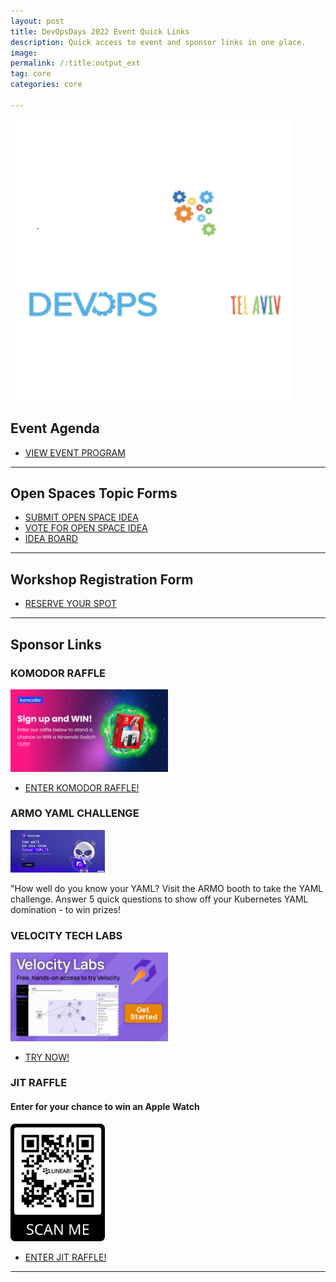 ```yaml
---
layout: post
title: DevOpsDays 2022 Event Quick Links
description: Quick access to event and sponsor links in one place.
image: 
permalink: /:title:output_ext
tag: core
categories: core

---
```



<a href="/devopsdays"><img src="/assets/images/devopstlv-SQ.png" width="450"></a>


## Event Agenda
 <ul class="actions">
            <li><a href="/devopsdays/agenda-2022.html" class="button special fit" target="_blank">VIEW EVENT PROGRAM </a></li>
</ul>

--------------------------

## Open Spaces Topic Forms

 <ul class="actions">
            <li><a href="#" class="button special fit" target="_blank">SUBMIT OPEN
                    SPACE IDEA</a></li>
            <li><a href="#" class="button special fit" target="_blank">VOTE FOR OPEN
                    SPACE IDEA</a></li>
            <li><a href="#" class="button special fit" target="_blank">IDEA BOARD</a></li>
</ul>

--------------------------

## Workshop Registration Form

<ul class="actions">
<li><a href="https://forms.gle/zo6pJKRJR7EN1QvJ8" class="button special fit" target="_blank">RESERVE YOUR SPOT </a></li>
</ul>

--------------------------

## Sponsor Links

### KOMODOR RAFFLE

<a href="https://docs.google.com/forms/d/e/1FAIpQLSddq7HJkmQzyNRMsAOAQwVQRaW3C5Jj_BhO4hiDeWOAy1_lQQ/viewform?usp=sf_link" target="_blank"><img src="/assets/images/sponsor-logos/sponsor-ads/komodor-2022.png" width="50%"></a>

<ul class="actions">
            <li><a href="https://docs.google.com/forms/d/e/1FAIpQLSddq7HJkmQzyNRMsAOAQwVQRaW3C5Jj_BhO4hiDeWOAy1_lQQ/viewform?usp=sf_link" class="button special fit" target="_blank">ENTER KOMODOR RAFFLE! </a></li>
</ul>




### ARMO YAML CHALLENGE 

<a href="#" target="_blank"><img src="/assets/images/sponsor-logos/sponsor-ads/image.png" width="30%"></a>

<p>"How well do you know your YAML? Visit the ARMO booth to take the YAML challenge. Answer 5 quick questions to show off your Kubernetes YAML domination - to win prizes!</p>

### VELOCITY TECH LABS

<a href="https://velocity.tech/labs" target="_blank"><img src="/assets/images/sponsor-logos/sponsor-ads/QuickLinksPage_Velocity-Trylabs.jpg" width="50%"></a>


<ul class="actions">
            <li><a href="https://velocity.tech/labs" class="button special fit" target="_blank"> TRY NOW! </a></li>
</ul>


### JIT RAFFLE 

#### Enter for your chance to win an Apple Watch

<a href="https://forms.gle/TedGpJgvGtPPw7Hz6" target="_blank"><img src="/assets/images/sponsor-logos/sponsor-ads/LinearB.png" width="30%"></a>

<ul class="actions">
    <li><a href="https://forms.gle/TedGpJgvGtPPw7Hz6" class="button special fit" target="_blank">ENTER JIT RAFFLE! </a></li>
</ul>

--------------------------




